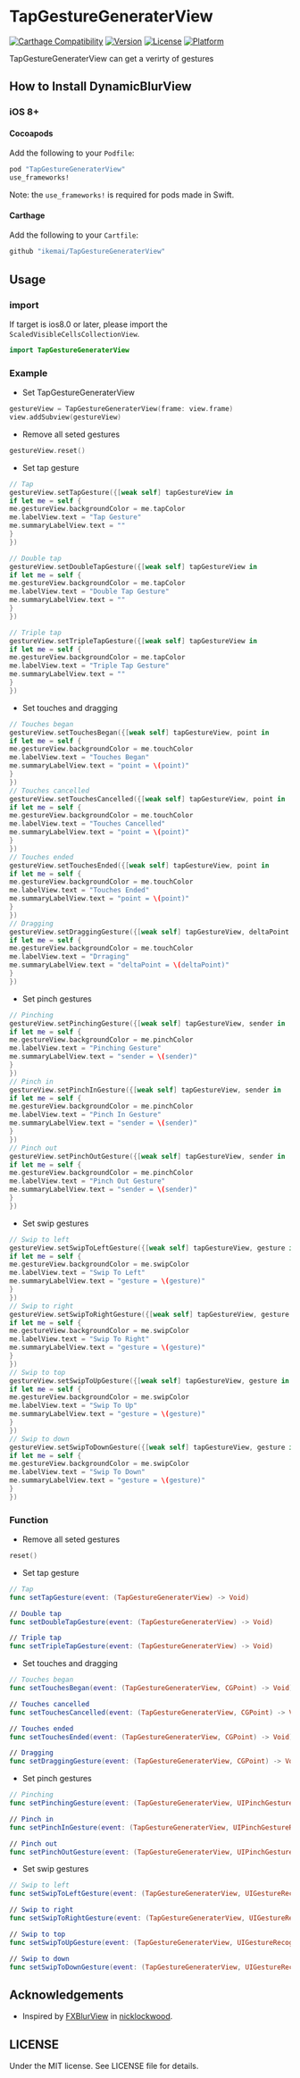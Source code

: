 # TapGestureGeneraterView

[![Carthage Compatibility](https://img.shields.io/badge/carthage-✓-f2a77e.svg?style=flat)](https://github.com/Carthage/Carthage/)
[![Version](https://img.shields.io/cocoapods/v/DynamicBlurView.svg?style=flat)](http://cocoadocs.org/docsets/DynamicBlurView)
[![License](https://img.shields.io/cocoapods/l/DynamicBlurView.svg?style=flat)](http://cocoadocs.org/docsets/DynamicBlurView)
[![Platform](https://img.shields.io/cocoapods/p/DynamicBlurView.svg?style=flat)](http://cocoadocs.org/docsets/DynamicBlurView)

TapGestureGeneraterView can get a verirty of gestures

## How to Install DynamicBlurView

### iOS 8+

#### Cocoapods

Add the following to your `Podfile`:

```Ruby
pod "TapGestureGeneraterView"
use_frameworks!
```
Note: the `use_frameworks!` is required for pods made in Swift.

#### Carthage

Add the following to your `Cartfile`:

```Ruby
github "ikemai/TapGestureGeneraterView"
```

## Usage

### import

If target is ios8.0 or later, please import the `ScaledVisibleCellsCollectionView`.

```Swift
import TapGestureGeneraterView
```

### Example


* Set TapGestureGeneraterView

```swift
gestureView = TapGestureGeneraterView(frame: view.frame)
view.addSubview(gestureView)
```

* Remove all seted gestures

```swift
gestureView.reset()
```

* Set tap gesture

```swift
// Tap
gestureView.setTapGesture({[weak self] tapGestureView in
if let me = self {
me.gestureView.backgroundColor = me.tapColor
me.labelView.text = "Tap Gesture"
me.summaryLabelView.text = ""
}
})

// Double tap
gestureView.setDoubleTapGesture({[weak self] tapGestureView in
if let me = self {
me.gestureView.backgroundColor = me.tapColor
me.labelView.text = "Double Tap Gesture"
me.summaryLabelView.text = ""
}
})

// Triple tap
gestureView.setTripleTapGesture({[weak self] tapGestureView in
if let me = self {
me.gestureView.backgroundColor = me.tapColor
me.labelView.text = "Triple Tap Gesture"
me.summaryLabelView.text = ""
}
})
```

* Set touches and dragging

```swift
// Touches began
gestureView.setTouchesBegan({[weak self] tapGestureView, point in
if let me = self {
me.gestureView.backgroundColor = me.touchColor
me.labelView.text = "Touches Began"
me.summaryLabelView.text = "point = \(point)"
}
})
// Touches cancelled
gestureView.setTouchesCancelled({[weak self] tapGestureView, point in
if let me = self {
me.gestureView.backgroundColor = me.touchColor
me.labelView.text = "Touches Cancelled"
me.summaryLabelView.text = "point = \(point)"
}
})
// Touches ended
gestureView.setTouchesEnded({[weak self] tapGestureView, point in
if let me = self {
me.gestureView.backgroundColor = me.touchColor
me.labelView.text = "Touches Ended"
me.summaryLabelView.text = "point = \(point)"
}
})
// Dragging
gestureView.setDraggingGesture({[weak self] tapGestureView, deltaPoint in
if let me = self {
me.gestureView.backgroundColor = me.touchColor
me.labelView.text = "Drraging"
me.summaryLabelView.text = "deltaPoint = \(deltaPoint)"
}
})
```

* Set pinch gestures

```swift
// Pinching
gestureView.setPinchingGesture({[weak self] tapGestureView, sender in
if let me = self {
me.gestureView.backgroundColor = me.pinchColor
me.labelView.text = "Pinching Gesture"
me.summaryLabelView.text = "sender = \(sender)"
}
})
// Pinch in
gestureView.setPinchInGesture({[weak self] tapGestureView, sender in
if let me = self {
me.gestureView.backgroundColor = me.pinchColor
me.labelView.text = "Pinch In Gesture"
me.summaryLabelView.text = "sender = \(sender)"
}
})
// Pinch out
gestureView.setPinchOutGesture({[weak self] tapGestureView, sender in
if let me = self {
me.gestureView.backgroundColor = me.pinchColor
me.labelView.text = "Pinch Out Gesture"
me.summaryLabelView.text = "sender = \(sender)"
}
})
```

* Set swip gestures

```swift
// Swip to left
gestureView.setSwipToLeftGesture({[weak self] tapGestureView, gesture in
if let me = self {
me.gestureView.backgroundColor = me.swipColor
me.labelView.text = "Swip To Left"
me.summaryLabelView.text = "gesture = \(gesture)"
}
})
// Swip to right
gestureView.setSwipToRightGesture({[weak self] tapGestureView, gesture in
if let me = self {
me.gestureView.backgroundColor = me.swipColor
me.labelView.text = "Swip To Right"
me.summaryLabelView.text = "gesture = \(gesture)"
}
})
// Swip to top
gestureView.setSwipToUpGesture({[weak self] tapGestureView, gesture in
if let me = self {
me.gestureView.backgroundColor = me.swipColor
me.labelView.text = "Swip To Up"
me.summaryLabelView.text = "gesture = \(gesture)"
}
})
// Swip to down
gestureView.setSwipToDownGesture({[weak self] tapGestureView, gesture in
if let me = self {
me.gestureView.backgroundColor = me.swipColor
me.labelView.text = "Swip To Down"
me.summaryLabelView.text = "gesture = \(gesture)"
}
})
```

### Function

* Remove all seted gestures

```swift
reset()
```

* Set tap gesture

```swift
// Tap
func setTapGesture(event: (TapGestureGeneraterView) -> Void)

// Double tap
func setDoubleTapGesture(event: (TapGestureGeneraterView) -> Void)

// Triple tap
func setTripleTapGesture(event: (TapGestureGeneraterView) -> Void)
```

* Set touches and dragging

```swift
// Touches began
func setTouchesBegan(event: (TapGestureGeneraterView, CGPoint) -> Void)

// Touches cancelled
func setTouchesCancelled(event: (TapGestureGeneraterView, CGPoint) -> Void)

// Touches ended
func setTouchesEnded(event: (TapGestureGeneraterView, CGPoint) -> Void)

// Dragging
func setDraggingGesture(event: (TapGestureGeneraterView, CGPoint) -> Void)
```

* Set pinch gestures

```swift
// Pinching
func setPinchingGesture(event: (TapGestureGeneraterView, UIPinchGestureRecognizer) -> Void)

// Pinch in
func setPinchInGesture(event: (TapGestureGeneraterView, UIPinchGestureRecognizer) -> Void)

// Pinch out
func setPinchOutGesture(event: (TapGestureGeneraterView, UIPinchGestureRecognizer) -> Void)
```

* Set swip gestures

```swift
// Swip to left
func setSwipToLeftGesture(event: (TapGestureGeneraterView, UIGestureRecognizer) -> Void)

// Swip to right
func setSwipToRightGesture(event: (TapGestureGeneraterView, UIGestureRecognizer) -> Void)

// Swip to top
func setSwipToUpGesture(event: (TapGestureGeneraterView, UIGestureRecognizer) -> Void)

// Swip to down
func setSwipToDownGesture(event: (TapGestureGeneraterView, UIGestureRecognizer) -> Void)
```

## Acknowledgements

* Inspired by [FXBlurView](https://github.com/nicklockwood/FXBlurView) in [nicklockwood](https://github.com/nicklockwood).

## LICENSE

Under the MIT license. See LICENSE file for details.
